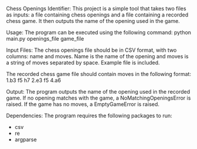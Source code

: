 Chess Openings Identifier:
This project is a simple tool that takes two files as inputs: a file containing chess openings and a file containing a recorded chess game. It then outputs the name of the opening used in the game.

Usage:
The program can be executed using the following command:
python main.py openings_file game_file

Input Files:
The chess openings file should be in CSV format, with two columns: name and moves. Name is the name of the opening and moves is a string of moves separated by space. Example file is included.

The recorded chess game file should contain moves in the following format:
1.b3 f5 h7 2.e3 f5 4.a6

Output:
The program outputs the name of the opening used in the recorded game. If no opening matches with the game, a NoMatchingOpeningsError is raised. If the game has no moves, a EmptyGameError is raised.

Dependencies:
The program requires the following packages to run:
- csv
- re
- argparse

